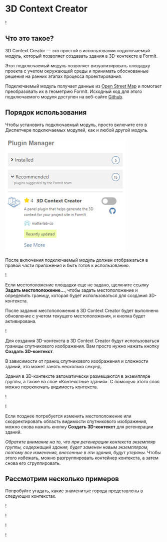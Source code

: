 # 3D Context Creator

\![](<../../.gitbook/assets/3D Context Creator_new.gif>)

## Что это такое?

3D Context Creator — это простой в использовании подключаемый модуль, который позволяет создавать здания в 3D-контексте в FormIt. 

Этот подключаемый модуль позволяет визуализировать площадку проекта с учетом окружающей среды и принимать обоснованные решения на ранних этапах процесса проектирования.

Подключаемый модуль получает данные из [Open Street Map](https://www.openstreetmap.org/about) и помогает преобразовать их в геометрию FormIt. Исходный код для этого подключаемого модуля доступен на веб-сайте [Github](https://github.com/matterlab-co/FormIt-Context-Plugin).

## Порядок использования

Чтобы установить подключаемый модуль, просто включите его в Диспетчере подключаемых модулей, как и любой другой модуль.

![](../../.gitbook/assets/contextcreator3.png)

После включения подключаемый модуль должен отображаться в правой части приложения и быть готов к использованию.

\![](<../../.gitbook/assets/3D Context Creator new_no location (1).png>)

Если местоположение площадки еще не задано, щелкните ссылку **Задать местоположение...**, чтобы задать местоположение и определить границу, которая будет использоваться для создания 3D-контекста.

После задания местоположения в 3D Context Creator будет выполнено обновление с учетом текущего местоположения, и кнопка будет активирована.

\![](<../../.gitbook/assets/3D Context Creator new_with location.png>)

Для создания 3D-контекста в 3D Context Creator будут использоваться границы спутникового изображения. Вам просто нужно нажать кнопку **Создать 3D-контекст**.

В зависимости от границ спутникового изображения и сложности зданий, это может занять несколько секунд.

Здания в 3D-контексте автоматически размещаются в экземпляре группы, а также на слое «Контекстные здания». С помощью этого слоя можно переключать видимость контекста.

\![](<../../.gitbook/assets/3D Context Creator_layers.png>)

\![](<../../.gitbook/assets/3D Context Creator_NYC.png>)

Если позднее потребуется изменить местоположение или скорректировать область видимости спутникового изображения, можно снова нажать кнопку **Создать 3D-контекст** для регенерации зданий. 

_Обратите внимание на то, что при регенерации контекста экземпляр группы, содержащий здания, будет заменен новым экземпляром, поэтому все изменения, внесенные в эти здания, будут утеряны._ Чтобы этого избежать, можно разгруппировать контейнер контекста, а затем снова его сгруппировать.

## **Рассмотрим несколько примеров**

Попробуйте угадать, какие знаменитые города представлены в следующих контекстах.

\![](<../../.gitbook/assets/image (2) (1).png>)

\![](<../../.gitbook/assets/image (34).png>)

\![](<../../.gitbook/assets/image (13) (1) (1).png>)

\![](<../../.gitbook/assets/image (59).png>)
